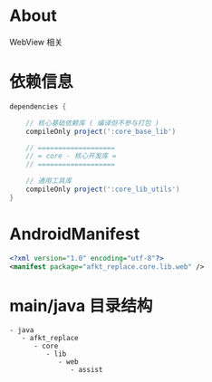 
# About

WebView 相关

# 依赖信息

```groovy
dependencies {

    // 核心基础依赖库 ( 编译但不参与打包 )
    compileOnly project(':core_base_lib')

    // ===================
    // = core - 核心开发库 =
    // ===================

    // 通用工具库
    compileOnly project(':core_lib_utils')
}
```

# AndroidManifest

```xml
<?xml version="1.0" encoding="utf-8"?>
<manifest package="afkt_replace.core.lib.web" />
```

# main/java 目录结构

```
- java                             
   - afkt_replace                  
      - core                       
         - lib                     
            - web                  
               - assist            
```